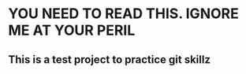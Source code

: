 # YOU NEED TO READ THIS. IGNORE ME AT YOUR PERIL

## This is a test project to practice git skillz

